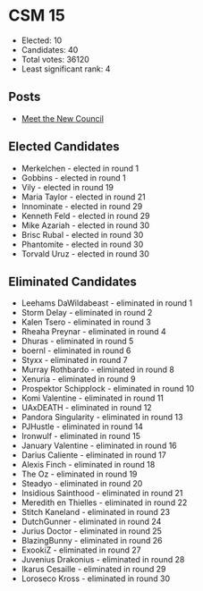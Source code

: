 # CSM 15

* Elected: 10
* Candidates: 40
* Total votes: 36120
* Least significant rank: 4


## Posts

* [ Meet the New Council ]( https://www.eveonline.com/news/view/meet-the-new-council )



## Elected Candidates


* Merkelchen - elected in round 1
* Gobbins - elected in round 1
* Vily - elected in round 19
* Maria Taylor - elected in round 21
* Innominate - elected in round 29
* Kenneth Feld - elected in round 29
* Mike Azariah - elected in round 30
* Brisc Rubal - elected in round 30
* Phantomite - elected in round 30
* Torvald Uruz - elected in round 30



## Eliminated Candidates

* Leehams DaWildabeast - eliminated in round 1
* Storm Delay - eliminated in round 2
* Kalen Tsero - eliminated in round 3
* Rheaha Preynar - eliminated in round 4
* Dhuras - eliminated in round 5
* boernl - eliminated in round 6
* Styxx - eliminated in round 7
* Murray Rothbardo - eliminated in round 8
* Xenuria - eliminated in round 9
* Prospektor Schipplock - eliminated in round 10
* Komi Valentine - eliminated in round 11
* UAxDEATH - eliminated in round 12
* Pandora Singularity - eliminated in round 13
* PJHustle - eliminated in round 14
* Ironwulf - eliminated in round 15
* January Valentine - eliminated in round 16
* Darius Caliente - eliminated in round 17
* Alexis Finch - eliminated in round 18
* The Oz - eliminated in round 19
* Steadyo - eliminated in round 20
* Insidious Sainthood - eliminated in round 21
* Meredith en Thielles - eliminated in round 22
* Stitch Kaneland - eliminated in round 23
* DutchGunner - eliminated in round 24
* Jurius Doctor - eliminated in round 25
* BlazingBunny - eliminated in round 26
* ExookiZ - eliminated in round 27
* Juvenius Drakonius - eliminated in round 28
* Ikarus Cesaille - eliminated in round 29
* Loroseco Kross - eliminated in round 30

